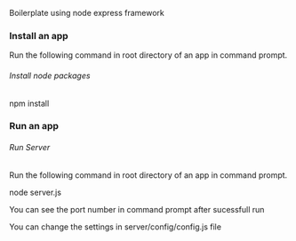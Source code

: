 Boilerplate using node express framework

### Install an app

Run the following command in root directory of an app in command prompt.

###### *Install node packages*

npm install

### Run an app

###### *Run Server*

Run the following command in root directory of an app in command prompt.

node server.js

You can see the port number in command prompt after sucessfull run

You can change the settings in server/config/config.js file
